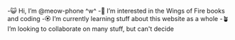 -😺 Hi, I’m @meow-phone ^w^
-🪷 I’m interested in the Wings of Fire books and coding 
-🏵 I’m currently learning stuff about this website as a whole
-🪴I’m looking to collaborate on many stuff, but can't decide

<!---
meow-phone/meow-phone is a ✨ special ✨ repository because its `README.md` (this file) appears on your GitHub profile.
You can click the Preview link to take a look at your changes.
--->
